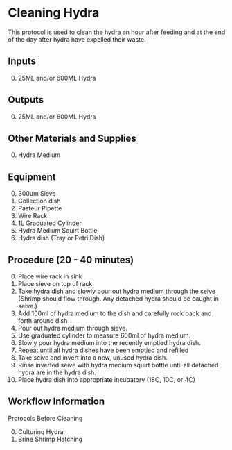Cleaning Hydra
===

This protocol is used to clean the hydra an hour after feeding and at the end of the day after hydra have expelled their waste.

Inputs
---
0. 25ML and/or 600ML Hydra

Outputs
---
0. 25ML and/or 600ML Hydra

Other Materials and Supplies
---
0. Hydra Medium 

Equipment
---
0. 300um Sieve
0. Collection dish
0. Pasteur Pipette
0. Wire Rack
0. 1L Graduated Cylinder
0. Hydra Medium Squirt Bottle
0. Hydra dish (Tray or Petri Dish)

Procedure (20 - 40 minutes)
---
0. Place wire rack in sink
0. Place sieve on top of rack 
0. Take hydra dish and slowly pour out hydra medium through the seive (Shrimp should flow through. Any detached hydra should be caught in seive.)
0. Add 100ml of hydra medium to the dish and carefully rock back and forth around dish
0. Pour out hydra medium through sieve.
0. Use graduated cylinder to measure 600ml of hydra medium.
0. Slowly pour hydra medium into the recently emptied hydra dish.
0. Repeat until all hydra dishes have been emptied and refilled
0. Take seive and invert into a new, unused hydra dish. 
0. Rinse inverted seive with hydra medium squirt bottle until all detached hydra are in the hydra dish.
0. Place hydra dish into appropriate incubatory (18C, 10C, or 4C)

Workflow Information
---

Protocols Before Cleaning

0. Culturing Hydra
0. Brine Shrimp Hatching
